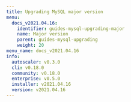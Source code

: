 ```yaml
---
title: Upgrading MySQL major version
menu:
  docs_v2021.04.16:
    identifier: guides-mysql-upgrading-major
    name: Major version
    parent: guides-mysql-upgrading
    weight: 20
menu_name: docs_v2021.04.16
info:
  autoscaler: v0.3.0
  cli: v0.18.0
  community: v0.18.0
  enterprise: v0.5.0
  installer: v2021.04.16
  version: v2021.04.16
---
```


